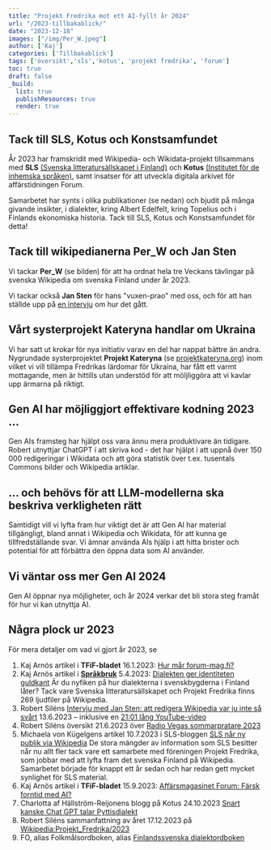 ```yaml
---
title: "Projekt Fredrika mot ett AI-fyllt år 2024"
url: "/2023-tillbakablick/"
date: "2023-12-18"
images: ["/img/Per_W.jpeg"]
author: ['Kaj']
categories: ['Tillbakablick']
tags: ['översikt','sls','kotus', 'projekt fredrika', 'forum']
toc: true
draft: false
_build:
  list: true
  publishResources: true
  render: true
---
```


## Tack till SLS, Kotus och Konstsamfundet

År 2023 har framskridit med Wikipedia- och Wikidata-projekt tillsammans med **SLS** [(Svenska litteratursällskapet i Finland)](https://www.sls.fi/) och **Kotus** [(Institutet för de inhemska språken)](https://www.sprakinstitutet.fi/), samt insatser för att utveckla digitala arkivet för affärstidningen Forum. 

Samarbetet har synts i olika publikationer (se nedan) och bjudit på många givande insikter, i dialekter, kring Albert Edelfelt, kring Topelius och i Finlands ekonomiska historia. Tack till SLS, Kotus och Konstsamfundet för detta!

## Tack till wikipedianerna Per_W och Jan Sten

Vi tackar **Per_W** (se bilden) för att ha ordnat hela tre Veckans tävlingar på svenska Wikipedia om svenska Finland under år 2023. 

Vi tackar också **Jan Sten** för hans "vuxen-prao" med oss, och för att han ställde upp på [en intervju](https://projektfredrika.fi/jan-sten-intervju/) om hur det gått.

## Vårt systerprojekt Kateryna handlar om Ukraina

Vi har satt ut krokar för nya initiativ varav en del har nappat bättre än andra. Nygrundade systerprojektet **Projekt Kateryna** (se [projektkateryna.org](https://projektkateryna.org/)) inom vilket vi vill tillämpa Fredrikas lärdomar för Ukraina, har fått ett varmt mottagande, men är hittills utan understöd för att möljliggöra att vi kavlar upp ärmarna på riktigt. 

## Gen AI har möjliggjort effektivare kodning 2023 ...

Gen AIs framsteg har hjälpt oss vara ännu mera produktivare än tidigare. Robert utnyttjar ChatGPT i att skriva kod - det har hjälpt i att uppnå över 150 000 redigeringar i Wikidata och att göra statistik över t.ex. tusentals Commons bilder och Wikipedia artiklar. 

## ... och behövs för att LLM-modellerna ska beskriva verkligheten rätt 

Samtidigt vill vi lyfta fram hur viktigt det är att Gen AI har material tillgängligt, bland annat i Wikipedia och Wikidata, för att kunna ge tillfredställande svar. Vi ämnar använda AIs hjälp i att hitta brister och potential för att förbättra den öppna data som AI använder. 

## Vi väntar oss mer Gen AI 2024

Gen AI öppnar nya möjligheter, och år 2024 verkar det bli stora steg framåt för hur vi kan utnyttja AI. 

## Några plock ur 2023

För mera detaljer om vad vi gjort år 2023, se
1. Kaj Arnös artikel i **TFiF-bladet** 16.1.2023: [Hur mår forum-mag.fi?](https://tfif.fi/hur-mar-forum-mag-fi/) 
1. Kaj Arnös artikel i **[Språkbruk](https://sprakbruk.fi/)** 5.4.2023: [Dialekten ger identiteten guldkant](https://sprakbruk.fi/artiklar/dialekten-ger-identiteten-guldkant/) Är du nyfiken på hur dialekterna i svenskbygderna i Finland låter? Tack vare Svenska litteratursällskapet och Projekt Fredrika finns 269 ljudfiler på Wikipedia.
2. Robert Siléns [Intervju med Jan Sten: att redigera Wikipedia var ju inte så svårt](https://projektfredrika.fi/jan-sten-intervju/) 13.6.2023 – inklusive en [21:01 lång YouTube-video](https://www.youtube.com/watch?v=g_04wItFS8g)
3. Robert Siléns översikt 21.6.2023 över [Radio Vegas sommarpratare 2023](https://projektfredrika.fi/sommarpratare-2023/)
4. Michaela von Kügelgens artikel 10.7.2023 i SLS-bloggen [SLS når ny publik via Wikipedia](https://www.sls.fi/sv/blogg/sls-nar-ny-publik-wikipedia) De stora mängder av information som SLS besitter når nu allt fler tack vare ett samarbete med föreningen Projekt Fredrika, som jobbar med att lyfta fram det svenska Finland på Wikipedia. Samarbetet började för knappt ett år sedan och har redan gett mycket synlighet för SLS material.
4. Kaj Arnös artikel i **TFiF-bladet** 15.9.2023: [Affärsmagasinet Forum: Färsk forntid med AI?](https://tfif.fi/affarsmagasinet-forum-farsk-forntid-med-ai/)
5. Charlotta af Hällström-Reijonens blogg på Kotus 24.10.2023 [Snart kanske Chat GPT talar Pyttisdialekt](https://www.sprakinstitutet.fi/sv/publikationer/sprakspalter/sprakinstitutet_bloggar_2016-/snart_kanske_chat_gpt_talar_pyttisdialekt.40120.blog)
6. Robert Siléns sammanfattning av året 17.12.2023 på [Wikipedia:Projekt_Fredrika/2023](https://sv.wikipedia.org/wiki/Wikipedia:Projekt_Fredrika/2023)
7. FO, alias Folkmålsordboken, alias [Finlandssvenska dialektordboken](https://kaino.kotus.fi/fo/)
